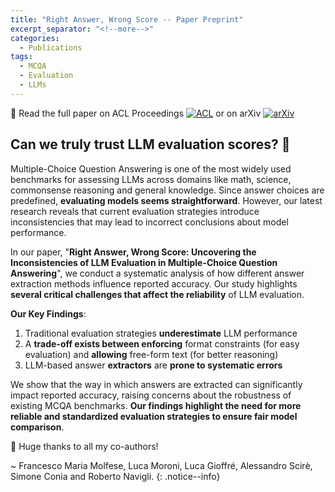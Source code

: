 ```yaml
---
title: "Right Answer, Wrong Score -- Paper Preprint"
excerpt_separator: "<!--more-->"
categories:
  - Publications
tags:
  - MCQA
  - Evaluation
  - LLMs
---
```

📄 Read the full paper on ACL Proceedings [![ACL](https://img.shields.io/badge/ACL-2025-red)](https://aclanthology.org/2025.findings-acl.950/) or on arXiv [![arXiv](https://img.shields.io/badge/arXiv-paper-b31b1b.svg)](https://arxiv.org/abs/2503.14996) 
<!--more-->

## Can we truly trust LLM evaluation scores? 🤔

Multiple-Choice Question Answering is one of the most widely used benchmarks for assessing LLMs across domains like math, science, commonsense reasoning and general knowledge. 
Since answer choices are predefined, **evaluating models seems straightforward**. 
However, our latest research reveals that current evaluation strategies introduce inconsistencies that may lead to incorrect conclusions about model performance.

In our paper, "**Right Answer, Wrong Score: Uncovering the Inconsistencies of LLM Evaluation in Multiple-Choice Question Answering**", we conduct a systematic analysis of how different answer extraction methods influence reported accuracy. 
Our study highlights **several critical challenges that affect the reliability** of LLM evaluation.

**Our Key Findings**:  
  1. Traditional evaluation strategies **underestimate** LLM performance 
  2. A **trade-off exists between enforcing** format constraints (for easy evaluation) and **allowing** free-form text (for better reasoning)
  3. LLM-based answer **extractors** are **prone to systematic errors**

We show that the way in which answers are extracted can significantly impact reported accuracy, raising concerns about the robustness of existing MCQA benchmarks. 
**Our findings highlight the need for more reliable and standardized evaluation strategies to ensure fair model comparison**.


👏 Huge thanks to all my co-authors! 

~ Francesco Maria Molfese, Luca Moroni, Luca Gioffré, Alessandro Scirè, Simone Conia and Roberto Navigli.
{: .notice--info}